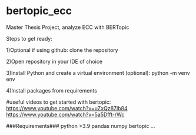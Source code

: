 # bertopic_ecc
Master Thesis Project, analyze ECC with BERTopic

Steps to get ready:

1)Optional if using github: clone the repository

2)Open repository in your IDE of choice

3)Install Python and create a virtual environment (optional):
python -m venv env

4)Install packages from requirements



#useful videos to get started with bertopic:
https://www.youtube.com/watch?v=uZxQz87lb84
https://www.youtube.com/watch?v=5a5Dfft-rWc

###Requirements###
python >3.9
pandas 
numpy 
bertopic ...